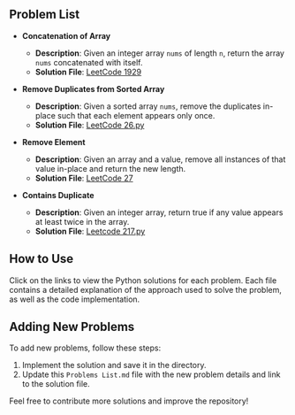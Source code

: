 ## Problem List

- **Concatenation of Array**
   - **Description**: Given an integer array `nums` of length `n`, return the array `nums` concatenated with itself.
   - **Solution File**: [LeetCode 1929](LeetCode1929.py)

- **Remove Duplicates from Sorted Array**
   - **Description**: Given a sorted array `nums`, remove the duplicates in-place such that each element appears only once.
   - **Solution File**: [LeetCode 26.py](LeetCode26.py)

- **Remove Element**
   - **Description**: Given an array and a value, remove all instances of that value in-place and return the new length.
   - **Solution File**: [LeetCode 27](LeetCode27.py)

- **Contains Duplicate**
   - **Description**: Given an integer array, return true if any value appears at least twice in the array.
   - **Solution File**: [Leetcode 217.py](Leetcode217.py)

## How to Use

Click on the links to view the Python solutions for each problem. Each file contains a detailed explanation of the approach used to solve the problem, as well as the code implementation.

## Adding New Problems

To add new problems, follow these steps:
1. Implement the solution and save it in the directory.
2. Update this `Problems List.md` file with the new problem details and link to the solution file.

Feel free to contribute more solutions and improve the repository!
